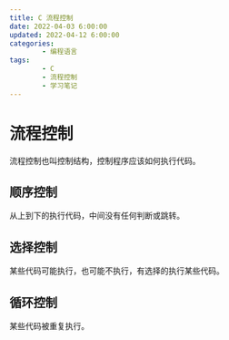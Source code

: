 ```yaml
---
title: C 流程控制
date: 2022-04-03 6:00:00
updated: 2022-04-12 6:00:00
categories:
        - 编程语言
tags:
        - C
        - 流程控制
        - 学习笔记
---
```


# 流程控制

流程控制也叫控制结构，控制程序应该如何执行代码。

## 顺序控制

从上到下的执行代码，中间没有任何判断或跳转。

## 选择控制

某些代码可能执行，也可能不执行，有选择的执行某些代码。

## 循环控制

某些代码被重复执行。